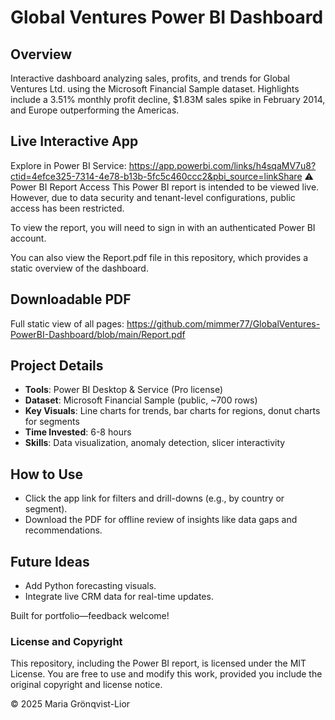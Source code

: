 # Global Ventures Power BI Dashboard

## Overview
Interactive dashboard analyzing sales, profits, and trends for Global Ventures Ltd. using the Microsoft Financial Sample dataset. Highlights include a 3.51% monthly profit decline, $1.83M sales spike in February 2014, and Europe outperforming the Americas.

## Live Interactive App
Explore in Power BI Service: https://app.powerbi.com/links/h4sqaMV7u8?ctid=4efce325-7314-4e78-b13b-5fc5c460ccc2&pbi_source=linkShare 
⚠️ Power BI Report Access
This Power BI report is intended to be viewed live. However, due to data security and tenant-level configurations, public access has been restricted.

To view the report, you will need to sign in with an authenticated Power BI account.

You can also view the Report.pdf file in this repository, which provides a static overview of the dashboard.

## Downloadable PDF
Full static view of all pages: https://github.com/mimmer77/GlobalVentures-PowerBI-Dashboard/blob/main/Report.pdf

## Project Details
- **Tools**: Power BI Desktop & Service (Pro license)
- **Dataset**: Microsoft Financial Sample (public, ~700 rows)
- **Key Visuals**: Line charts for trends, bar charts for regions, donut charts for segments
- **Time Invested**: 6-8 hours
- **Skills**: Data visualization, anomaly detection, slicer interactivity

## How to Use
- Click the app link for filters and drill-downs (e.g., by country or segment).
- Download the PDF for offline review of insights like data gaps and recommendations.

## Future Ideas
- Add Python forecasting visuals.
- Integrate live CRM data for real-time updates.

Built for portfolio—feedback welcome!

### License and Copyright

This repository, including the Power BI report, is licensed under the MIT License. You are free to use and modify this work, provided you include the original copyright and license notice.

© 2025 Maria Grönqvist-Lior
